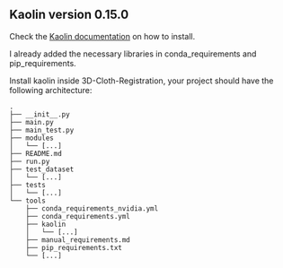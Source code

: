 ## Kaolin version 0.15.0

Check the [Kaolin documentation](https://kaolin.readthedocs.io/en/v0.15.0/notes/installation.html "Installation - Kaolin documentation") on how to install.

I already added the necessary libraries in conda_requirements and pip_requirements.

Install kaolin inside 3D-Cloth-Registration, your project should have the following architecture:

```
.
├── __init__.py
├── main.py
├── main_test.py
├── modules
│   └── [...]
├── README.md
├── run.py
├── test_dataset
│   └── [...]
├── tests
│   └── [...]
└── tools
    ├── conda_requirements_nvidia.yml
    ├── conda_requirements.yml
    ├── kaolin
    │   └── [...]
    ├── manual_requirements.md
    ├── pip_requirements.txt
    └── [...]
```